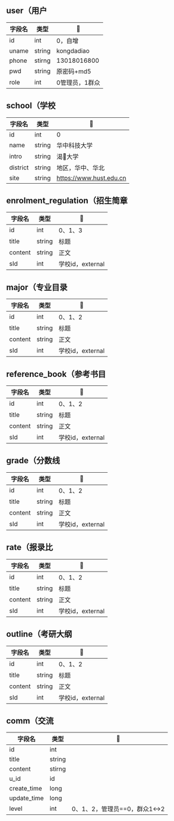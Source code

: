 ## user（用户

| 字段名 | 类型   | 🌰              |
| ------ | ------ | -------------- |
| id     | int    | 0，自增        |
| uname  | string | kongdadiao     |
| phone  | stirng | 13018016800    |
| pwd    | string | 原密码+md5     |
| role   | int    | 0管理员，1群众 |



## school（学校

| 字段名   | 类型   | 🌰                       |
| -------- | ------ | ----------------------- |
| id       | int    | 0                       |
| name     | string | 华中科技大学            |
| intro    | string | 渴🐔大学                 |
| district | string | 地区，华中、华北        |
| site     | string | https://www.hust.edu.cn |



## enrolment_regulation（招生简章

| 字段名  | 类型   | 🌰                |
| ------- | ------ | ---------------- |
| id      | int    | 0、1、3          |
| title   | string | 标题             |
| content | string | 正文             |
| sId    | int    | 学校id，external |





## major（专业目录

| 字段名  | 类型   | 🌰                |
| ------- | ------ | ---------------- |
| id      | int    | 0、1、2          |
| title   | string | 标题             |
| content | string | 正文             |
| sId    | int    | 学校id，external |



## reference_book（参考书目

| 字段名  | 类型   | 🌰                |
| ------- | ------ | ---------------- |
| id      | int    | 0、1、2          |
| title   | string | 标题             |
| content | string | 正文             |
| sId    | int    | 学校id，external |



## grade（分数线

| 字段名  | 类型   | 🌰                |
| ------- | ------ | ---------------- |
| id      | int    | 0、1、2          |
| title   | string | 标题             |
| content | string | 正文             |
| sId    | int    | 学校id，external |



## rate（报录比

| 字段名  | 类型   | 🌰                |
| ------- | ------ | ---------------- |
| id      | int    | 0、1、2          |
| title   | string | 标题             |
| content | string | 正文             |
| sId    | int    | 学校id，external |



## outline（考研大纲

| 字段名  | 类型   | 🌰                |
| ------- | ------ | ---------------- |
| id      | int    | 0、1、2          |
| title   | string | 标题             |
| content | string | 正文             |
| sId    | int    | 学校id，external |



## comm（交流

| 字段名   | 类型   | 🌰                             |
| -------- | ------ | ----------------------------- |
| id       | int    |                               |
| title    | string |                               |
| content  | stirng |                               |
| u_id     | id     |                               |
| create_time | long   |                               |
| update_time | long   |                               |
| level    | int    | 0、1、2，管理员==0，群众1<->2 |

